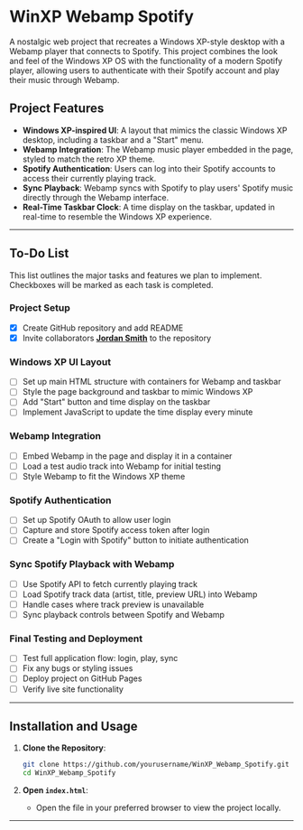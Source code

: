 # WinXP Webamp Spotify

A nostalgic web project that recreates a Windows XP-style desktop with a Webamp player that connects to Spotify. This project combines the look and feel of the Windows XP OS with the functionality of a modern Spotify player, allowing users to authenticate with their Spotify account and play their music through Webamp.

## Project Features

- **Windows XP-inspired UI**: A layout that mimics the classic Windows XP desktop, including a taskbar and a "Start" menu.
- **Webamp Integration**: The Webamp music player embedded in the page, styled to match the retro XP theme.
- **Spotify Authentication**: Users can log into their Spotify accounts to access their currently playing track.
- **Sync Playback**: Webamp syncs with Spotify to play users' Spotify music directly through the Webamp interface.
- **Real-Time Taskbar Clock**: A time display on the taskbar, updated in real-time to resemble the Windows XP experience.

---

## To-Do List

This list outlines the major tasks and features we plan to implement. Checkboxes will be marked as each task is completed.

### Project Setup

- [x] Create GitHub repository and add README
- [x] Invite collaborators [**Jordan Smith**](https://github.com/Origins96) to the repository

### Windows XP UI Layout

- [ ] Set up main HTML structure with containers for Webamp and taskbar
- [ ] Style the page background and taskbar to mimic Windows XP
- [ ] Add "Start" button and time display on the taskbar
- [ ] Implement JavaScript to update the time display every minute

### Webamp Integration

- [ ] Embed Webamp in the page and display it in a container
- [ ] Load a test audio track into Webamp for initial testing
- [ ] Style Webamp to fit the Windows XP theme

### Spotify Authentication

- [ ] Set up Spotify OAuth to allow user login
- [ ] Capture and store Spotify access token after login
- [ ] Create a "Login with Spotify" button to initiate authentication

### Sync Spotify Playback with Webamp

- [ ] Use Spotify API to fetch currently playing track
- [ ] Load Spotify track data (artist, title, preview URL) into Webamp
- [ ] Handle cases where track preview is unavailable
- [ ] Sync playback controls between Spotify and Webamp

### Final Testing and Deployment

- [ ] Test full application flow: login, play, sync
- [ ] Fix any bugs or styling issues
- [ ] Deploy project on GitHub Pages
- [ ] Verify live site functionality

---

## Installation and Usage

1. **Clone the Repository**:

   ```bash
   git clone https://github.com/yourusername/WinXP_Webamp_Spotify.git
   cd WinXP_Webamp_Spotify
   ```

2. **Open `index.html`**:
   - Open the file in your preferred browser to view the project locally.

---
